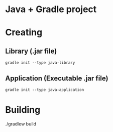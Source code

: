 # Java + Gradle project

# Creating

## Library (.jar file)
```
gradle init --type java-library
```

## Application (Executable .jar file)
```
gradle init --type java-application
```

# Building
./gradlew build
